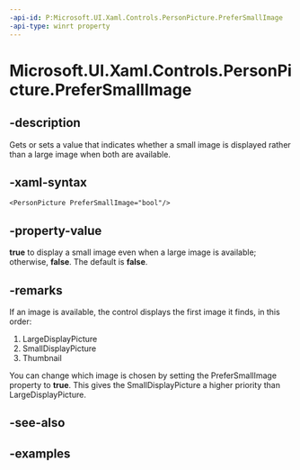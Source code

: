 ```yaml
---
-api-id: P:Microsoft.UI.Xaml.Controls.PersonPicture.PreferSmallImage
-api-type: winrt property
---
```


<!-- Property syntax.
public bool PreferSmallImage { get;  set; }
-->

# Microsoft.UI.Xaml.Controls.PersonPicture.PreferSmallImage

## -description

Gets or sets a value that indicates whether a small image is displayed rather than a large image when both are available.

## -xaml-syntax

```xaml
<PersonPicture PreferSmallImage="bool"/>
```

## -property-value

**true** to display a small image even when a large image is available; otherwise, **false**. The default is **false**.

## -remarks

If an image is available, the control displays the first image it finds, in this order:

1. LargeDisplayPicture
1. SmallDisplayPicture
1. Thumbnail

You can change which image is chosen by setting the PreferSmallImage property to **true**. This gives the SmallDisplayPicture a higher priority than LargeDisplayPicture.

## -see-also

## -examples

